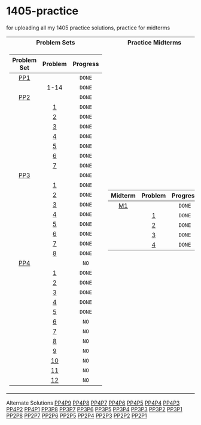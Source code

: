 # 1405-practice
for uploading all my 1405 practice solutions, practice for midterms
<table>
<tr><th>Problem Sets</th><th>Practice Midterms</th></tr>
<tr><td>

| Problem Set |                Problem                | Progress |
| :---------: | :-----------------------------------: | :------: |
|    [PP1]    |                                       |  `DONE`  |
|             |                 1-14                  |  `DONE`  |
|    [PP2]    |                                       |  `DONE`  |
|             |     [1](./psets/02/helloWorld.py)     |  `DONE`  |
|             |     [2](./psets/02/userInput.py)      |  `DONE`  |
|             |      [3](./psets/02/nameAge.py)       |  `DONE`  |
|             |     [4](./psets/02/conversion.py)     |  `DONE`  |
|             |       [5](./psets/02/volume.py)       |  `DONE`  |
|             |  [6](./psets/02/gradeCalculator.py)   |  `DONE`  |
|             |      [7](./psets/02/guessing.py)      |  `DONE`  |
|    [PP3]    |                                       |  `DONE`  |
|             |  [1](./psets/03/simpleCalculator.py)  |  `DONE`  |
|             |     [2](./psets/03/leapYears.py)      |  `DONE`  |
|             | [3](./psets/03/movieExpertSystem.py)  |  `DONE`  |
|             | [4](./psets/03/currencyConversion.py) |  `DONE`  |
|             |       [5](./psets/03/stopGo.py)       |  `DONE`  |
|             |      [6](./psets/03/passFail.py)      |  `DONE`  |
|             |     [7](./psets/03/triviaGame.py)     |  `DONE`  |
|             |     [8](./psets/03/tictactoe.py)      |  `DONE`  |
|    [PP4]    |                                       |   `NO`   |
|             |      [1](./psets/04/divisors.py)      |  `DONE`  |
|             |  [2](./psets/04/vegetableGarden.py)   |  `DONE`  |
|             |    [3](./psets/04/numOfDigits.py)     |  `DONE`  |
|             |   [4](./psets/04/gradeAnalysis.py)    |  `DONE`  |
|             |   [5](./psets/04/trackingNumbers.py)  |  `DONE`  |
|             |           [6](./psets/04/)            |   `NO`   |
|             |           [7](./psets/04/)            |   `NO`   |
|             |           [8](./psets/04/)            |   `NO`   |
|             |           [9](./psets/04/)            |   `NO`   |
|             |           [10](./psets/04/)           |   `NO`   |
|             |           [11](./psets/04/)           |   `NO`   |
|             |           [12](./psets/04/)           |   `NO`   |

[PP1]:./psets/01/PP1.pdf
[PP2]:./psets/02/PP2.pdf
[PP3]:./psets/03/PP3.pdf
[PP4]:./psets/04/PP4.pdf

</td><td>


| Midterm |                Problem                | Progress |
| :-----: | :-----------------------------------: | :------: |
|  [M1]   |                                       |  `DONE`  |
|         | [1](./midterm-practice/01/code-p1.py) |  `DONE`  |
|         | [2](./midterm-practice/01/code-p2.py) |  `DONE`  |
|         | [3](./midterm-practice/01/code-p3.py) |  `DONE`  |
|         | [4](./midterm-practice/01/code-p4.py) |  `DONE`  |

[M1]:./midterm-practice/01/pm1.pdf



</td></tr> </table>

Alternate Solutions
[PP4P9](./psets/04/PP4P9.py)
[PP4P8](./psets/04/PP4P8.py)
[PP4P7](./psets/04/PP4P7.py)
[PP4P6](./psets/04/PP4P6.py)
[PP4P5](./psets/04/PP4P5.py)
[PP4P4](./psets/04/PP4P4.py)
[PP4P3](./psets/04/PP4P3.py)
[PP4P2](./psets/04/PP4P2.py)
[PP4P1](./psets/04/PP4P1.py)
[PP3P8](./psets/04/PP3P8.py)
[PP3P7](./psets/04/PP3P7.py)
[PP3P6](./psets/04/PP3P6.py)
[PP3P5](./psets/04/PP3P5.py)
[PP3P4](./psets/04/PP3P4.py)
[PP3P3](./psets/04/PP3P3.py)
[PP3P2](./psets/04/PP3P2.py)
[PP3P1](./psets/04/PP2P1.py)
[PP2P8](./psets/04/PP2P8.py)
[PP2P7](./psets/04/PP2P7.py)
[PP2P6](./psets/04/PP2P6.py)
[PP2P5](./psets/04/PP2P5.py)
[PP2P4](./psets/04/PP2P4.py)
[PP2P3](./psets/04/PP2P3.py)
[PP2P2](./psets/04/PP2P2.py)
[PP2P1](./psets/04/PP2P1.py)